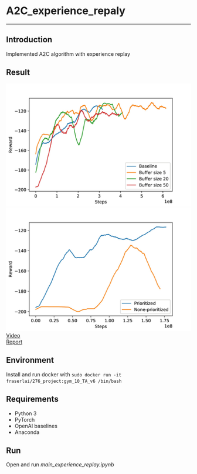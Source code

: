 # **A2C_experience_repaly** #
- - -
## **Introduction** ##
Implemented A2C algorithm with experience replay

## **Result** ##
![Alt text](img/Mountaincar_buff.jpg)
![Alt text](img/Mountaincar_prioritized.jpg)
[Video](https://www.youtube.com/watch?v=mIvstl3QufM)  
[Report](https://drive.google.com/file/d/1md8jDYBwizvwJi0ZLNM8QnIsN7h0qIHq/view?usp=sharing)  

## **Environment** ##
Install and run docker with ```sudo docker run -it fraserlai/276_project:gym_10_TA_v6 /bin/bash```

## **Requirements** ##
* Python 3
* PyTorch
* OpenAI baselines
* Anaconda

## **Run** ##
Open and run *main_experience_replay.ipynb*